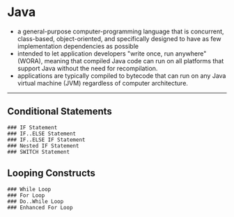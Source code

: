 # Java 
- a general-purpose computer-programming language that is concurrent, class-based, object-oriented, and specifically designed to have as few implementation dependencies as possible
-  intended to let application developers "write once, run anywhere" (WORA), meaning that compiled Java code can run on all platforms that support Java without the need for recompilation. 
- applications are typically compiled to bytecode that can run on any Java virtual machine (JVM) regardless of computer architecture. 
__________________________________
## Conditional Statements
    ### IF Statement
    ### IF..ELSE Statement
    ### IF..ELSE IF Statement
    ### Nested IF Statement
    ### SWITCH Statement
## Looping Constructs
    ### While Loop
    ### For Loop
    ### Do..While Loop
    ### Enhanced For Loop